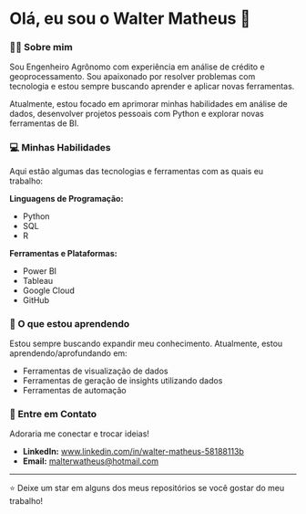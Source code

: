 # Olá, eu sou o Walter Matheus 👋

### 👨‍💻 Sobre mim

Sou Engenheiro Agrônomo com experiência em análise de crédito e geoprocessamento. Sou apaixonado por resolver problemas com tecnologia e estou sempre buscando aprender e aplicar novas ferramentas.

Atualmente, estou focado em aprimorar minhas habilidades em análise de dados, desenvolver projetos pessoais com Python e explorar novas ferramentas de BI.

### 💻 Minhas Habilidades

Aqui estão algumas das tecnologias e ferramentas com as quais eu trabalho:

**Linguagens de Programação:**
* Python
* SQL
* R

**Ferramentas e Plataformas:**
* Power BI
* Tableau
* Google Cloud
* GitHub


### 🌱 O que estou aprendendo

Estou sempre buscando expandir meu conhecimento. Atualmente, estou aprendendo/aprofundando em:
* Ferramentas de visualização de dados
* Ferramentas de geração de insights utilizando dados
* Ferramentas de automação

### 💬 Entre em Contato

Adoraria me conectar e trocar ideias!

* **LinkedIn:** www.linkedin.com/in/walter-matheus-58188113b
* **Email:** malterwatheus@hotmail.com

---

⭐ Deixe um star em alguns dos meus repositórios se você gostar do meu trabalho!

